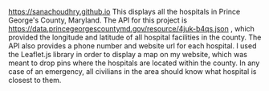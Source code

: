 https://sanachoudhry.github.io
This displays all the hospitals in Prince George's County, Maryland. The API for this project is https://data.princegeorgescountymd.gov/resource/4juk-b4qs.json , which provided the longitude and latitude of all hospital facilities in the county. The API also provides a phone number and website url for each hospital. I used the Leaflet.js library in order to display a map on my website, which was meant to drop pins where the hospitals are located within the county. In any case of an emergency, all civilians in the area should know what hospital is closest to them. 
